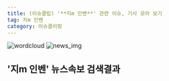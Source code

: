```yaml
---
title: (이슈클립) '**지m 인벤**' 관련 이슈, 기사 모아 보기
tag: 지m 인벤
category: 이슈클리핑
---
```

![wordcloud](https://s3.ap-northeast-2.amazonaws.com/lyrics101-wordcloud/2018-09-30-1538264720.png)
![news_img](https://user-images.githubusercontent.com/42597476/44507050-1206f400-a6e4-11e8-8d98-7ffbfebb353f.png)
## **'**지m 인벤**'** 뉴스속보 검색결과

